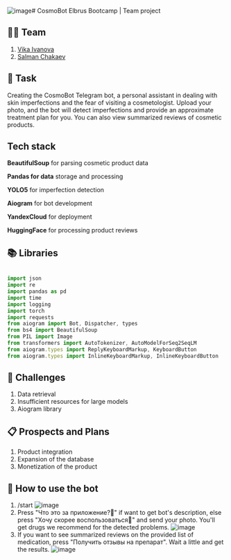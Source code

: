 ![image](https://github.com/veidlink/TheCosmoBot/assets/137414808/91e451fa-53f2-4a5b-9e7c-df09b0b2851d)# CosmoBot
Elbrus Bootcamp | Team project


## 🦸‍♂️ Team
1. [Vika Ivanova](https://github.com/Vikaska031)
2. [Salman Chakaev](https://github.com/veidlink)


## 🎯 Task
Creating the CosmoBot Telegram bot, a personal assistant in dealing with skin imperfections and the fear of visiting a cosmetologist. Upload your photo, and the bot will detect imperfections and provide an approximate treatment plan for you. You can also view summarized reviews of cosmetic products.
## Tech stack 
**BeautifulSoup** for parsing cosmetic product data

**Pandas for data** storage and processing

**YOLO5** for imperfection detection

**Aiogram** for bot development

**YandexCloud** for deployment

**HuggingFace** for processing product reviews

## 📚 Libraries 

```typescript

import json
import re
import pandas as pd
import time
import logging                                        
import torch
import requests                                
from aiogram import Bot, Dispatcher, types
from bs4 import BeautifulSoup
from PIL import Image
from transformers import AutoTokenizer, AutoModelForSeq2SeqLM
from aiogram.types import ReplyKeyboardMarkup, KeyboardButton
from aiogram.types import InlineKeyboardMarkup, InlineKeyboardButton
```
	

## 🧠 Challenges
1. Data retrieval
2. Insufficient resources for large models
3. Aiogram library
 
 ## 📋 Prospects and Plans
1. Product integration
2. Expansion of the database
3. Monetization of the product

## 📱 How to use the bot
1. /start
![image](https://github.com/veidlink/TheCosmoBot/assets/137414808/81a369d7-907f-4d56-b448-d18e0f2a5c62)
2. Press "Что это за приложение?🦄" if want to get bot's description, else press "Хочу скорее воспользоваться🤤" and send your photo. You'll get drugs we recommend for the detected problems.
![image](https://github.com/veidlink/TheCosmoBot/assets/137414808/d00986c0-2523-45b2-81a3-60663a811513)
3. If you want to see summarized reviews on the provided list of medication, press "Получить отзывы на препарат". Wait a little and get the results.
![image](https://github.com/veidlink/TheCosmoBot/assets/137414808/088a2c89-3578-4101-a6c3-5d5a61d7d0af)


